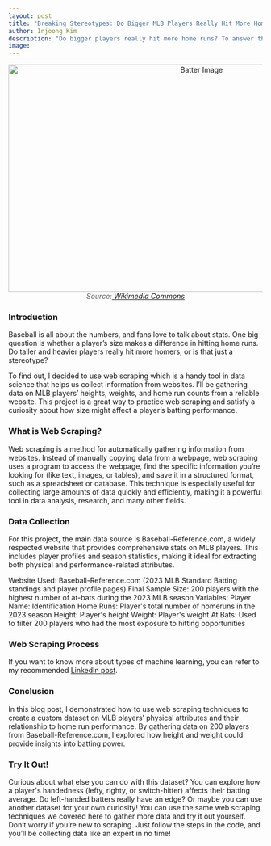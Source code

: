 ```yaml
---
layout: post
title: "Breaking Stereotypes: Do Bigger MLB Players Really Hit More Homeruns?"
author: Injoong Kim
description: "Do bigger players really hit more home runs? To answer this, I used web scraping to gather data on the height, weight, and home run stats of the 200 MLB players in 2023! Through this project, I hope you’ll get more familiar with web scraping and maybe even learn a few tips for your own data adventures. Come check it out!"
image:
---
```


<div style="text-align: center;">
  <img src="https://injoongk.github.io/injoong-blog/assets/img/batter1.JPG" alt="Batter Image" width="750" height="450">
  <figcaption style="font-style: italic; color: #5e5e5e;">Source:<a href="https://commons.wikimedia.org/wiki/File:David-ortiz-batters-box.JPG"> Wikimedia Commons</a></figcaption>
</div>

### Introduction
<p>Baseball is all about the numbers, and fans love to talk about stats. One big question is whether a player’s size makes a difference in hitting home runs. Do taller and heavier players really hit more homers, or is that just a stereotype?</p>
<p>To find out, I decided to use web scraping which is a handy tool in data science that helps us collect information from websites. I’ll be gathering data on MLB players’ heights, weights, and home run counts from a reliable website. This project is a great way to practice web scraping and satisfy a curiosity about how size might affect a player’s batting performance.</p>

### What is Web Scraping?
<p>Web scraping is a method for automatically gathering information from websites. Instead of manually copying data from a webpage, web scraping uses a program to access the webpage, find the specific information you’re looking for (like text, images, or tables), and save it in a structured format, such as a spreadsheet or database. This technique is especially useful for collecting large amounts of data quickly and efficiently, making it a powerful tool in data analysis, research, and many other fields.</p>


### Data Collection
<p>For this project, the main data source is Baseball-Reference.com, a widely respected website that provides comprehensive stats on MLB players. This includes player profiles and season statistics, making it ideal for extracting both physical and performance-related attributes.</p>

Website Used: Baseball-Reference.com (2023 MLB Standard Batting standings and player profile pages)
Final Sample Size: 200 players with the highest number of at-bats during the 2023 MLB season
Variables:
Player Name: Identification
Home Runs: Player's total number of homeruns in the 2023 season
Height: Player's height
Weight: Player's weight
At Bats: Used to filter 200 players who had the most exposure to hitting opportunities


### Web Scraping Process

If you want to know more about types of machine learning, you can refer to my recommended <a href="https://www.linkedin.com/pulse/differences-supervised-unsupervised-reinforcement-learning-anu-shreya/"> LinkedIn post</a>.

### Conclusion
In this blog post, I demonstrated how to use web scraping techniques to create a custom dataset on MLB players’ physical attributes and their relationship to home run performance. By gathering data on 200 players from Baseball-Reference.com, I explored how height and weight could provide insights into batting power.

### Try It Out!
Curious about what else you can do with this dataset? You can explore how a player's handedness (lefty, righty, or switch-hitter) affects their batting average. Do left-handed batters really have an edge? Or maybe you can use another dataset for your own curiosity! You can use the same web scraping techniques we covered here to gather more data and try it out yourself. Don’t worry if you’re new to scraping. Just follow the steps in the code, and you’ll be collecting data like an expert in no time!